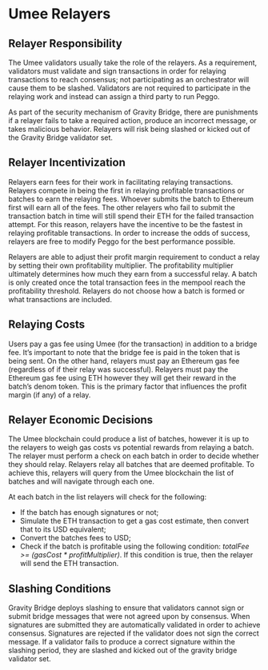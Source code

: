 # Umee Relayers

## Relayer Responsibility

The Umee validators usually take the role of the relayers. As a requirement, validators must validate and sign transactions in order for relaying transactions to reach consensus; not participating as an orchestrator will cause them to be slashed. Validators are not required to participate in the relaying work and instead can assign a third party to run Peggo.

As part of the security mechanism of Gravity Bridge, there are punishments if a relayer fails to take a required action, produce an incorrect message, or takes malicious behavior. Relayers will risk being slashed or kicked out of the Gravity Bridge validator set.  

## Relayer Incentivization

Relayers earn fees for their work in facilitating relaying transactions. Relayers compete in being the first in relaying profitable transactions or batches to earn the relaying fees. Whoever submits the batch to Ethereum first will earn all of the fees. The other relayers who fail to submit the transaction batch in time will still spend their ETH for the failed transaction attempt. For this reason, relayers have the incentive to be the fastest in relaying profitable transactions. In order to increase the odds of success, relayers are free to modify Peggo for the best performance possible. 

Relayers are able to adjust their profit margin requirement to conduct a relay by setting their own profitability multiplier.  The profitability multiplier ultimately determines how much they earn from a successful relay. A batch is only created once the total transaction fees in the mempool reach the profitability threshold. Relayers do not choose how a batch is formed or what transactions are included. 

## Relaying Costs

Users pay a gas fee using Umee (for the transaction) in addition to a bridge fee. It’s important to note that the bridge fee is paid in the token that is being sent. On the other hand, relayers must pay an Ethereum gas fee (regardless of if their relay was successful). Relayers must pay the Ethereum gas fee using ETH however they will get their reward in the batch’s denom token. This is the primary factor that influences the profit margin (if any) of a relay. 

## Relayer Economic Decisions

The Umee blockchain could produce a list of batches, however it is up to the relayers to weigh gas costs vs potential rewards from relaying a batch. The relayer must perform a check on each batch in order to decide whether they should relay. Relayers relay all batches that are deemed profitable. To achieve this, relayers will query from the Umee blockchain the list of batches and will navigate through each one. 

At each batch in the list relayers will check for the following:
- If the batch has enough signatures or not;
- Simulate the ETH transaction to get a gas cost estimate, then convert that to its USD equivalent;
- Convert the batches fees to USD;
- Check if the batch is profitable using the following condition:
*totalFee >= (gasCost * profitMultiplier)*. If this condition is true, then the relayer will send the ETH transaction. 

## Slashing Conditions 

Gravity Bridge deploys slashing to ensure that validators cannot sign or submit bridge messages that were not agreed upon by consensus. When signatures are submitted they are automatically validated in order to achieve consensus. Signatures are rejected if the validator does not sign the correct message. If a validator fails to produce a correct signature within the slashing period, they are slashed and kicked out of the gravity bridge validator set. 